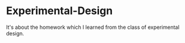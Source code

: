 # Experimental-Design
It's about the homework which I learned from the class of experimental design.
